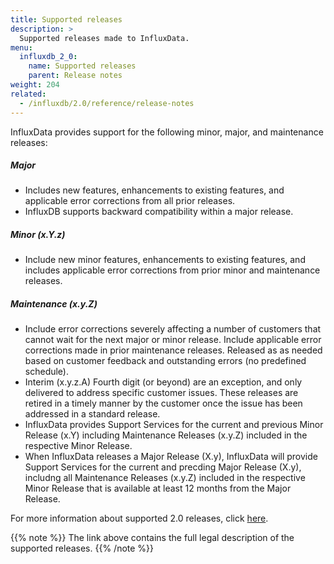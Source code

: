 ```yaml
---
title: Supported releases 
description: >
  Supported releases made to InfluxData. 
menu:
  influxdb_2_0:
    name: Supported releases 
    parent: Release notes
weight: 204
related:
  - /influxdb/2.0/reference/release-notes
---
```


InfluxData provides support for the following minor, major, and maintenance releases: 

##### Major

- Includes new features, enhancements to existing features, and applicable error corrections from all prior releases.
- InfluxDB supports backward compatibility within a major release.

##### Minor (x.Y.z) 

- Include new minor features, enhancements to existing features, and includes applicable error corrections from prior minor and maintenance releases. 

##### Maintenance (x.y.Z) 

- Include error corrections severely affecting a number of customers that cannot wait for the next major or minor release. Include applicable error corrections made in prior maintenance releases. Released as as needed based on customer feedback and outstanding errors (no predefined schedule).
- Interim (x.y.z.A) Fourth digit (or beyond) are an exception, and only delivered to address specific customer issues. These releases are retired in a timely manner by the customer once the issue has been addressed in a standard release.
- InfluxData provides Support Services for the current and previous Minor Release (x.Y) including Maintenance Releases (x.y.Z) included in the respective Minor Release. 
- When InfluxData releases a Major Release (X.y), InfluxData will provide Support Services for the current and precding Major Release (X.y), includng all Maintenance Releases (x.y.Z) included in the respective Minor Release that is available at least 12 months from the Major Release. 

For more information about supported 2.0 releases, click [here](https://www.influxdata.com/legal/support-policy/).

{{% note %}}
The link above contains the full legal description of the supported releases. 
{{% /note %}}